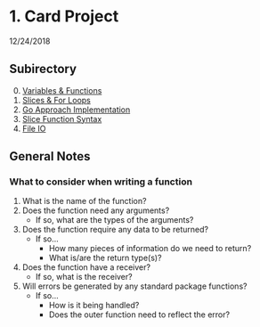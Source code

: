 # 1. Card Project
12/24/2018

## Subirectory
0. [Variables & Functions](1_0_variables_and_functions/)
0. [Slices & For Loops](1_1_slices_and_for_loops/)
0. [Go Approach Implementation](1_2_go_approach_implementation/)
0. [Slice Function Syntax](1_3_slice_function_syntax/)
0. [File IO](1_4_file_io/)

## General Notes

### What to consider when writing a function
1. What is the name of the function?
1. Does the function need any arguments?
    - If so, what are the types of the arguments?
1. Does the function require any data to be returned?
    - If so...
        * How many pieces of information do we need to return?
        * What is/are the return type(s)?
1. Does the function have a receiver?
    - If so, what is the receiver?
1. Will errors be generated by any standard package functions?
    - If so...
        * How is it being handled?
        * Does the outer function need to reflect the error?